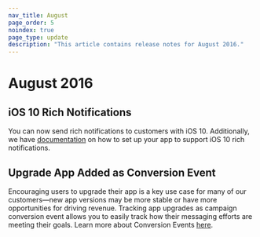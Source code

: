 ```yaml
---
nav_title: August
page_order: 5
noindex: true
page_type: update
description: "This article contains release notes for August 2016."
---
```


# August 2016

## iOS 10 Rich Notifications
You can now send rich notifications to customers with iOS 10. Additionally, we have [documentation]({{site.baseurl}}/developer_guide/platform_integration_guides/ios/push_notifications/integration/#ios-10-rich-notifications) on how to set up your app to support iOS 10 rich notifications.

## Upgrade App Added as Conversion Event
Encouraging users to upgrade their app is a key use case for many of our customers—new app versions may be more stable or have more opportunities for driving revenue. Tracking app upgrades as campaign conversion event allows you to easily track how their messaging efforts are meeting their goals.  Learn more about Conversion Events [here]({{site.baseurl}}/user_guide/engagement_tools/campaigns/testing_and_more/conversion_events/#conversion-events).
